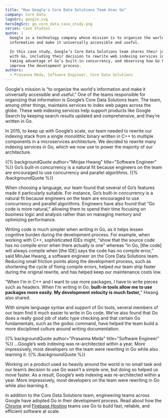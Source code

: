 ```yaml
---
title: "How Google's Core Data Solutions Team Uses Go"
company: Core Data
logoSrc: google.svg
heroImgSrc: go_core_data_case_study.png
series: Case Studies
quote: |
  Google is a technology company whose mission is to organize the world’s
  information and make it universally accessible and useful.

  In this case study, Google’s Core Data Solutions team shares their journey
  with Go, including their decision to rewrite web indexing services in Go,
  taking advantage of Go’s built-in concurrency, and observing how Go helps to
  improve the development process.
authors:
  - Prasanna Meda, Software Engineer, Core Data Solutions
---
```


Google's mission is “to organize the world's information and make it universally
accessible and useful.”  One of the teams responsible for organizing that
information is Google’s Core Data Solutions team. The team, among other things,
maintains services to index web pages across the globe. These web indexing
services help support products like Google Search by keeping search results
updated and comprehensive, and they’re written in Go.

In 2015, to keep up with Google’s scale, our team needed to rewrite our indexing
stack from a single monolithic binary written in C++ to multiple components in a
microservices architecture. We decided to rewrite many indexing services in Go,
which we now use to power the majority of our architecture.

{{% backgroundQuote author="Minjae Hwang" title="Software Engineer" %}}
Go’s built-in concurrency is a natural fit because engineers on the team are
encouraged to use concurrency and parallel algorithms.
{{% /backgroundQuote %}}

When choosing a language, our team found that several of Go’s features made it
particularly suitable. For instance, Go’s built-in concurrency is a natural fit
because engineers on the team are encouraged to use concurrency and parallel
algorithms. Engineers have also found that “Go code is more natural,” allowing
them to spend their time focusing on business logic and analysis rather than on
managing memory and optimizing performance.

Writing code is much simpler when writing in Go, as it helps lessen cognitive
burden during the development process. For example, when working with C++,
sophisticated IDEs might, “show that the source code has no compile error when
there actually is one” whereas “in Go, [the code] will always compile when [the
IDE] says the code has no compile error,” said MinJae Hwang, a software engineer
on the Core Data Solutions team. Reducing small friction points along the
development process, such as shortening the cycle of fixing compile errors,
helped our team ship faster during the original rewrite, and has helped keep our
maintenance costs low.

“When I’m in C++ and I want to use more packages, I have to write pieces such as
headers. When I'm writing in Go, **built-in tools allow me to use packages more
easily. My development velocity is much faster,**” Hwang also shared.

With simple language syntax and support of Go tools, several members of our team
find it much easier to write in Go code. We’ve also found that Go does a really
good job of static type checking and that certain Go fundamentals, such as the
godoc command, have helped the team build a more disciplined culture around
writing documentation.

{{% backgroundQuote author="Prasanna Meda" title="Software Engineer" %}}
...Google’s web indexing was re-architected within a year. More impressively,
most developers on the team were rewriting in Go while also learning it.
{{% /backgroundQuote %}}

Working on a product used so heavily around the world is no small task and our
team’s decision to use Go wasn’t a simple one, but doing so helped us move
faster. As a result, Google’s web indexing was re-architected within a year.
More impressively, most developers on the team were rewriting in Go while also
learning it.

In addition to the Core Data Solutions team, engineering teams across Google
have adopted Go in their development process. Read about how the
[Chrome](/solutions/google/chrome/) and [Firebase
Hosting](/solutions/google/firebase/) teams use Go to build fast, reliable, and
efficient software at scale.
